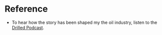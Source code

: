 # Reference

* To hear how the story has been shaped my the oil industry, listen to the [Drilled Podcast](https://www.drilled.media/drilled-podcast/).
